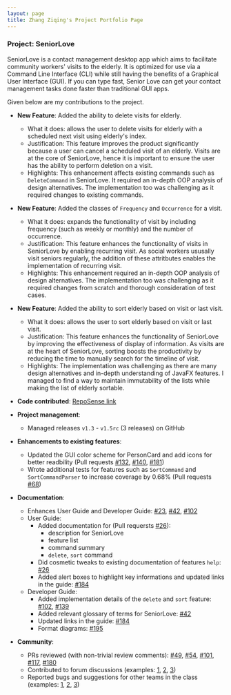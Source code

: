 ```yaml
---
layout: page
title: Zhang Ziqing's Project Portfolio Page
---
```


### Project: SeniorLove

SeniorLove is a contact management desktop app which aims to facilitate community workers' visits to the elderly. It is optimized for use via a Command Line Interface (CLI) while still having the benefits of a Graphical User Interface (GUI). If you can type fast, Senior Love can get your contact management tasks done faster than traditional GUI apps.

Given below are my contributions to the project.

- **New Feature**: Added the ability to delete visits for elderly.

  - What it does: allows the user to delete visits for elderly with a scheduled next visit using elderly's index.
  - Justification: This feature improves the product significantly because a user can cancel a scheduled visit of an elderly. Visits are at the core of SeniorLove, hence it is important to ensure the user has the ability to perform deletion on a visit.
  - Highlights: This enhancement affects existing commands such as `DeleteCommand` in SeniorLove. It required an in-depth OOP analysis of design alternatives. The implementation too was challenging as it required changes to existing commands.

- **New Feature**: Added the classes of `Frequency` and `Occurrence` for a visit.

  - What it does: expands the functionality of visit by including frequency (such as weekly or monthly) and the number of occurrence.
  - Justification: This feature enhances the functionality of visits in SeniorLove by enabling recurring visit. As social workers ususally visit seniors regularly, the addition of these attritbutes enables the implementation of recurring visit.
  - Highlights: This enhancement required an in-depth OOP analysis of design alternatives. The implementation too was challenging as it required changes from scratch and thorough consideration of test cases.

- **New Feature**: Added the ability to sort elderly based on visit or last visit.

  - What it does: allows the user to sort elderly based on visit or last visit.
  - Justification: This feature enhances the functionality of SeniorLove by improving the effectiveness of display of information. As visits are at the heart of SeniorLove, sorting boosts the productivity by reducing the time to manually search for the timeline of visit.
  - Highlights: The implementation was challenging as there are many design alternatives and in-depth understanding of JavaFX features. I managed to find a way to maintain immutability of the lists while making the list of elderly sortable.

- **Code contributed**: [RepoSense link](https://nus-cs2103-ay2122s1.github.io/tp-dashboard/?search=&sort=groupTitle&sortWithin=title&timeframe=commit&mergegroup=&groupSelect=groupByRepos&breakdown=true&checkedFileTypes=docs~functional-code~test-code~other&since=2021-09-17&tabOpen=true&tabType=authorship&tabAuthor=ziqing26&tabRepo=AY2122S1-CS2103-T14-1%2Ftp%5Bmaster%5D&authorshipIsMergeGroup=false&authorshipFileTypes=docs~functional-code~test-code&authorshipIsBinaryFileTypeChecked=false)

- **Project management**:

  - Managed releases `v1.3` - `v1.5rc` (3 releases) on GitHub

- **Enhancements to existing features**:

  - Updated the GUI color scheme for PersonCard and add icons for better readbility (Pull requests [\#132](https://github.com/AY2122S1-CS2103-T14-1/tp/pull/132), [\#140](https://github.com/AY2122S1-CS2103-T14-1/tp/pull/140), [\#181](https://github.com/AY2122S1-CS2103-T14-1/tp/pull/181))
  - Wrote additional tests for features such as `SortCommand` and `SortCommandParser` to increase coverage by 0.68% (Pull requests [\#68](https://github.com/AY2122S1-CS2103-T14-1/tp/pull/68))

- **Documentation**:

  - Enhances User Guide and Developer Guide: [\#23](https://github.com/AY2122S1-CS2103-T14-1/tp/pull/23), [\#42](https://github.com/AY2122S1-CS2103-T14-1/tp/pull/42), [\#102](https://github.com/AY2122S1-CS2103-T14-1/tp/pull/102)
  - User Guide:
    - Added documentation for (Pull requersts [\#26](https://github.com/AY2122S1-CS2103-T14-1/tp/pull/26)):
      - description for SeniorLove
      - feature list
      - command summary
      - `delete`, `sort` command
    - Did cosmetic tweaks to existing documentation of features `help`: [\#26](https://github.com/AY2122S1-CS2103-T14-1/tp/pull/26)
    - Added alert boxes to highlight key informations and updated links in the guide: [\#184](https://github.com/AY2122S1-CS2103-T14-1/tp/pull/184)
  - Developer Guide:
    - Added implementation details of the `delete` and `sort` feature: [\#102](https://github.com/AY2122S1-CS2103-T14-1/tp/pull/102), [\#139](https://github.com/AY2122S1-CS2103-T14-1/tp/pull/139)
    - Added relevant glossary of terms for SeniorLove: [\#42](https://github.com/AY2122S1-CS2103-T14-1/tp/pull/42)
    - Updated links in the guide: [\#184](https://github.com/AY2122S1-CS2103-T14-1/tp/pull/184)
    - Format diagrams: [\#195](https://github.com/AY2122S1-CS2103-T14-1/tp/pull/195)

- **Community**:
  - PRs reviewed (with non-trivial review comments): [\#49](https://github.com/AY2122S1-CS2103-T14-1/tp/pull/49), [\#54](https://github.com/AY2122S1-CS2103-T14-1/tp/pull/54), [\#101](https://github.com/AY2122S1-CS2103-T14-1/tp/pull/101), [\#117](https://github.com/AY2122S1-CS2103-T14-1/tp/pull/117), [\#180](https://github.com/AY2122S1-CS2103-T14-1/tp/pull/180)
  - Contributed to forum discussions (examples: [1](https://github.com/nus-cs2103-AY2122S1/forum/issues/66), [2](https://github.com/nus-cs2103-AY2122S1/forum/issues/86), [3](https://github.com/nus-cs2103-AY2122S1/forum/issues/353))
  - Reported bugs and suggestions for other teams in the class (examples: [1](https://github.com/ziqing26/ped/issues/9), [2](https://github.com/ziqing26/ped/issues/2), [3](https://github.com/ziqing26/ped/issues/8))
